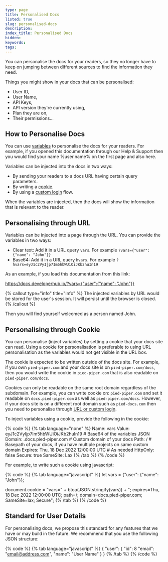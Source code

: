 ```yaml
---
type: page
title: Personalised Docs
listed: true
slug: personalised-docs
description: 
index_title: Personalised Docs
hidden: 
keywords: 
tags: 
---
```



You can personalise the docs for your readers, so they no longer have to keep on jumping between different sources to find the information they need.

Things you might show in your docs that can be personalised:

- User ID,
- User Name,
- API Keys,
- API version they're currently using,
- Plan they are on,
- Their permissions...

## How to Personalise Docs

You can use [variables](/support-center/variables) to personalise the docs for your readers. For example, if you opened this documentation through our Help & Support then you would find your name %user.name% on the first page and also here.

Variables can be injected into the docs in two ways:

- By sending your readers to a docs URL having certain query parameters.
- By writing a [cookie](/support-center/personalised-docs#personalising-through-cookie).
- By using a [custom login](/support-center/custom-login) flow.

When the variables are injected, then the docs will show the information that is relevant to the reader.

## Personalising through URL

Variables can be injected into a page through the URL. You can provide the variables in two ways:

- Clear text: Add it in a URL query `vars`. For example `?vars={"user":{"name": "John"}}`
- Base64: Add it in a URL query `hvars`. For example `?hvars=eyJ1c2VyIjp7Im5hbWUiOiJKb2huIn19`

As an example, if you load this documentation from this link:

[https://docs.developerhub.io/?vars={"user":{"name": "John"}}](https://docs.developerhub.io/?vars=%7B%22user%22:%7B%22name%22:%22John%22%7D%7D)


{% callout type="info" title="Info" %}
The injected variables by URL would be stored for the user's session. It will persist until the browser is closed.
{% /callout %}


Then you will find yourself welcomed as a person named John.

## Personalising through Cookie

You can personalise (inject variables) by setting a cookie that your docs site can read. Using a cookie for personalisation is preferable to using URL personalisation as the variables would not get visible in the URL box.

The cookie is expected to be written outside of the docs site. For example, if you own `pied-piper.com` and your docs site is on `pied-piper.com/docs`, then you would write the cookie in `pied-piper.com` that is also readable on `pied-piper.com/docs`.

Cookies can only be readable on the same root domain regardless of the subdomain. For example, you can write cookie on: `pied-piper.com` and set it readable on `docs.pied-piper.com` as well as `pied-piper.com/docs`. However, if your docs site is on a different root domain such as `pied-docs.com` then you need to personalise through [URL or custom login](/support-center/personalised-docs#how-to-personalise-docs).

To inject variables using a cookie, provide the following in the cookie:


{% code %}
{% tab language="none" %}
Name: vars
Value: eyJ1c2VyIjp7Im5hbWUiOiJKb2huIn19 # Base64 of the variables JSON
Domain: .docs.pied-piper.com # Custom domain of your docs
Path: / # Basepath of your docs, if you have multiple projects on same custom domain
Expires: Thu, 18 Dec 2022 12:00:00 UTC # As needed
HttpOnly: false
Secure: true
SameSite: Lax
{% /tab %}
{% /code %}


For example, to write such a cookie using javascript:


{% code %}
{% tab language="javascript" %}
let vars = {"user": {"name": "John"}};

document.cookie = "vars=" + btoa(JSON.stringify(vars)) + "; expires=Thu, 18 Dec 2022 12:00:00 UTC; path=/; domain=docs.pied-piper.com; SameSite=lax; Secure";
{% /tab %}
{% /code %}


## Standard for User Details

For personalising docs, we propose this standard for any features that we have or may build in the future. We recommend that you use the following JSON structure:


{% code %}
{% tab language="javascript" %}
{
  "user": {
    "id": 8
    "email": "email@address.com",
    "name": "User Name"
	}
}
{% /tab %}
{% /code %}


